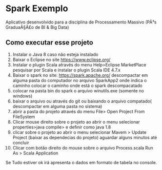 # Spark Exemplo 
Aplicativo desenvolvido para a disciplina de Processamento Massivo (PÃ³s GraduaÃ§Ã£o de BI &amp; Big Data)

## Como executar esse projeto
1) Instalar o Java 8 caso não esteja instalado 
2) Baixar o Eclipse no site https://www.eclipse.org/
3) Instalar o plugin Scala através do menu Help>Eclipse MarketPlace
pesquisar por Scala e instalar o plugin Scala IDE 4.7.x
4) Baixar o spark no site: https://spark.apache.org/ descompactar em alguma pasta do computador
no arquivo SparkApp2 onde indica o caminho colocar o caminho onde está o spark descompacatado
5) colocar na pasta bin do spark o arquivo winutils.exe (somente no windows)
6) baixar o arquivo ou através do git ou baixando o arquivo compatado( descompactar em alguma pasta no sistema)
7) abrir a pasta do projeto através do menu File> Open Project From FileSystem
8) Clicar mouse direito sobre o projeto ao abrir o menu selecionar  properties>java compile> e definir como java 1.8
9) clicar sobre o projeto ao abrir o menu selecionar Mavem > Update Project (baixar as dependecias do projeto)
aguardar alguns minutos até concluir
10) Clicar com botão direito do mouse sobre o arquivo Process.scala Run As > Scala Application

Se Tudo estiver ok irá apresenta o dados em formato de tabela no console.


